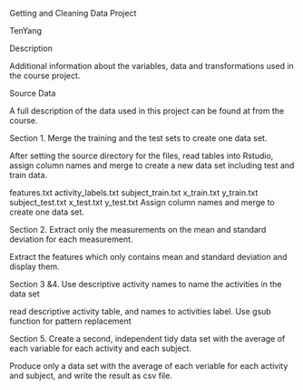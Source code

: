 Getting and Cleaning Data Project

TenYang

Description

Additional information about the variables, data and transformations used in the course project.

Source Data

A full description of the data used in this project can be found at from the course.

Section 1. Merge the training and the test sets to create one data set.

After setting the source directory for the files, read tables into Rstudio, assign column names and merge to create a new data set including test and train data.

features.txt
activity_labels.txt
subject_train.txt
x_train.txt
y_train.txt
subject_test.txt
x_test.txt
y_test.txt
Assign column names and merge to create one data set.

Section 2. Extract only the measurements on the mean and standard deviation for each measurement.

Extract the features which only contains mean and standard deviation and display them.

Section 3 &4. Use descriptive activity names to name the activities in the data set

read descriptive activity table, and names to activities label. Use gsub function for pattern replacement

Section 5. Create a second, independent tidy data set with the average of each variable for each activity and each subject.

Produce only a data set with the average of each veriable for each activity and subject, and write the result as csv file.
